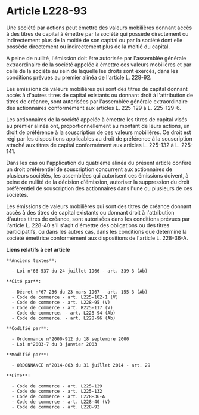 # Article L228-93

Une société par actions peut émettre des valeurs mobilières donnant accès à des titres de capital à émettre par la société
qui possède directement ou indirectement plus de la moitié de son capital ou par la société dont elle possède directement ou
indirectement plus de la moitié du capital. 

A peine de nullité, l'émission doit être autorisée par l'assemblée générale extraordinaire de la société appelée à émettre
ces valeurs mobilières et par celle de la société au sein de laquelle les droits sont exercés, dans les conditions prévues au
premier alinéa de l'article L. 228-92. 

Les émissions de valeurs mobilières qui sont des titres de capital donnant accès à d'autres titres de capital existants ou
donnant droit à l'attribution de titres de créance, sont autorisées par l'assemblée générale extraordinaire des actionnaires
conformément aux articles L. 225-129 à L. 225-129-6. 

Les actionnaires de la société appelée à émettre les titres de capital visés au premier alinéa ont, proportionnellement au
montant de leurs actions, un droit de préférence à la souscription de ces valeurs mobilières. Ce droit est régi par les
dispositions applicables au droit de préférence à la souscription attaché aux titres de capital conformément aux articles L.
225-132 à L. 225-141. 

Dans les cas où l'application du quatrième alinéa du présent article confère un droit préférentiel de souscription concurrent
aux actionnaires de plusieurs sociétés, les assemblées qui autorisent ces émissions doivent, à peine de nullité de la
décision d'émission, autoriser la suppression du droit préférentiel de souscription des actionnaires dans l'une ou plusieurs
de ces sociétés. 

Les émissions de valeurs mobilières qui sont des titres de créance donnant accès à des titres de capital existants ou donnant
droit à l'attribution d'autres titres de créance, sont autorisées dans les conditions prévues par l'article L. 228-40 s'il
s'agit d'émettre des obligations ou des titres participatifs, ou dans les autres cas, dans les conditions que détermine la
société émettrice conformément aux dispositions de l'article L. 228-36-A.

**Liens relatifs à cet article**

	**Anciens textes**:

	  - Loi n°66-537 du 24 juillet 1966 - art. 339-3 (Ab)

	**Cité par**:

	  - Décret n°67-236 du 23 mars 1967 - art. 155-3 (Ab)
	  - Code de commerce - art. L225-102-1 (V)
	  - Code de commerce - art. L228-95 (V)
	  - Code de commerce - art. R225-117 (V)
	  - Code de commerce. - art. L228-94 (Ab)
	  - Code de commerce. - art. L228-96 (Ab)

	**Codifié par**:

	  - Ordonnance n°2000-912 du 18 septembre 2000
	  - Loi n°2003-7 du 3 janvier 2003

	**Modifié par**:

	  - ORDONNANCE n°2014-863 du 31 juillet 2014 - art. 29

	**Cite**:

	  - Code de commerce - art. L225-129
	  - Code de commerce - art. L225-132
	  - Code de commerce - art. L228-36-A
	  - Code de commerce - art. L228-40 (V)
	  - Code de commerce - art. L228-92
